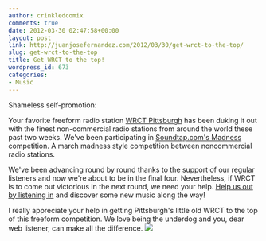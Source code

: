 ```yaml
---
author: crinkledcomix
comments: true
date: 2012-03-30 02:47:58+00:00
layout: post
link: http://juanjosefernandez.com/2012/03/30/get-wrct-to-the-top/
slug: get-wrct-to-the-top
title: Get WRCT to the top!
wordpress_id: 673
categories:
- Music
---
```


Shameless self-promotion:

Your favorite freeform radio station [WRCT Pittsburgh](http://www.wrct.org/) has been duking it out with the finest non-commercial radio stations from around the world these past two weeks. We've been participating in [Soundtap.com's Madness](http://soundtap.com/madness) competition. A march madness style competition between noncommercial radio stations.

We've been advancing round by round thanks to the support of our regular listeners and now we're about to be in the final four. Nevertheless, if WRCT is to come out victorious in the next round, we need your help. [Help us out by listening in](http://soundtap.com/madness) and discover some new music along the way!

I really appreciate your help in getting Pittsburgh's little old WRCT to the top of this freeform competition. We love being the underdog and you, dear web listener, can make all the difference.
[![](http://fernandezjuanjose.files.wordpress.com/2012/03/wrct-spinning1.gif)](http://fernandezjuanjose.files.wordpress.com/2012/03/wrct-spinning1.gif)
